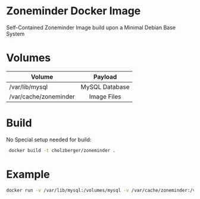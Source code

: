 # Zoneminder Docker Image
Self-Contained Zoneminder Image build upon a Minimal Debian Base System

# Volumes

| Volume | Payload      |
|--------|:------------:| 
| /var/lib/mysql        | MySQL Database 
| /var/cache/zoneminder | Image Files 

# Build
No Special setup needed for build: 

~~~bash
 docker build -t cholzberger/zoneminder .
~~~
# Example
~~~bash
docker run -v /var/lib/mysql:/volumes/mysql -v /var/cache/zoneminder:/volumes/zoneminder
~~~




